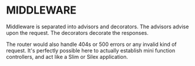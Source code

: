 MIDDLEWARE
==========

Middleware is separated into advisors and decorators. The advisors advise upon the request. The decorators decorate the responses.

The router would also handle 404s or 500 errors or any invalid kind of request. It's perfectly possible here to actually establish mini function controllers, and act like a Slim or Silex application.